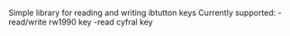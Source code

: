 Simple library for reading and writing ibtutton keys
Currently supported:
  -read/write rw1990 key
  -read cyfral key
